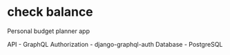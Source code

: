 # check balance

Personal budget planner app

API - GraphQL
Authorization - django-graphql-auth
Database - PostgreSQL